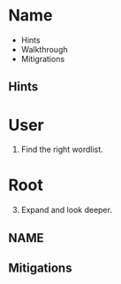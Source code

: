 
# Name

- Hints
- Walkthrough
- Mitigrations

## Hints

# User

1. Find the right wordlist.

# Root

3. Expand and look deeper.


## NAME



## Mitigations 
